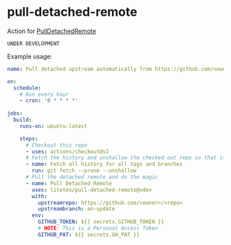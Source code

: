 # pull-detached-remote
Action for [PullDetachedRemote](https://github.com/litetex/PullDetachedRemote)

``UNDER DEVELOPMENT``

Example usage:

```YAML
name: Pull detached upstream automatically from https://github.com/<owner>/<repo>

on:
  schedule:
    # Run every hour
    - cron: '0 * * * *'
  
jobs:
  build:
    runs-on: ubuntu-latest

    steps:
      # Checkout this repo
      - uses: actions/checkout@v2
      # Fetch the history and unshallow the checked out repo so that it can be used
      - name: Fetch all history for all tags and branches
        run: git fetch --prune --unshallow
      # Pull the detached remote and do the magic
      - name: Pull Detached Remote
        uses: litetex/pull-detached-remote@vdev
        with:
          upstreamrepo: https://github.com/<owner>/<repo>
          upstreambranch: an-update
        env:
          GITHUB_TOKEN: ${{ secrets.GITHUB_TOKEN }}
          # NOTE: This is a Personal Access Token
          GITHUB_PAT: ${{ secrets.GH_PAT }}
```
